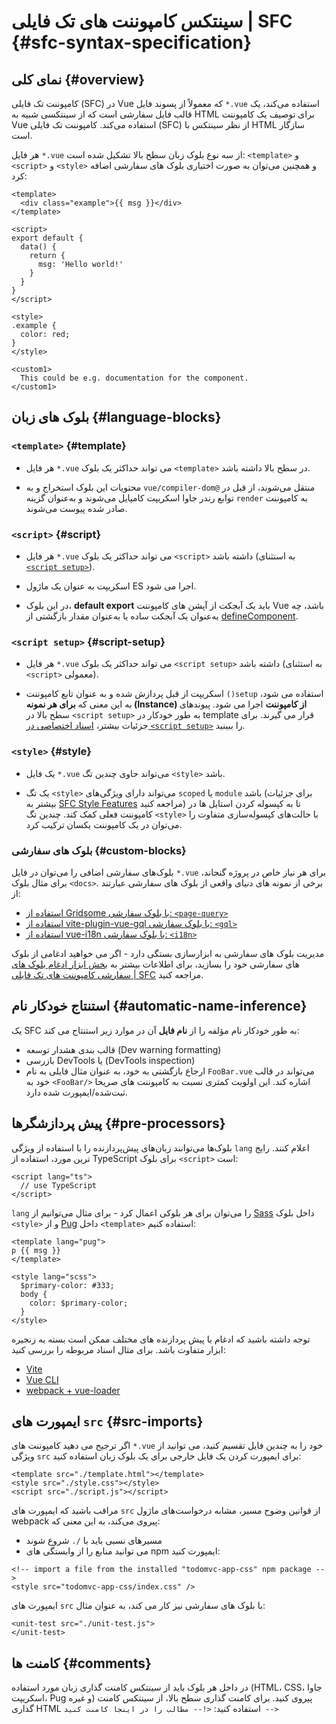# سینتکس کامپوننت های تک فایلی | SFC {#sfc-syntax-specification}

## نمای کلی {#overview}

کامپوننت تک فایلی (SFC) در Vue که معمولاً از پسوند فایل `*.vue` استفاده می‌کند، یک قالب فایل سفارشی است که از سینتکسی شبیه به HTML برای توصیف یک کامپوننت Vue استفاده می‌کند. کامپوننت تک فایلی (SFC)  از نظر سینتکس با HTML سازگار است.

هر فایل `*.vue` از سه نوع بلوک زبان سطح بالا تشکیل شده است: `<template>` و `<script>` و `<style>` و همچنین می‌توان به صورت اختیاری بلوک های سفارشی اضافه کرد:

```vue
<template>
  <div class="example">{{ msg }}</div>
</template>

<script>
export default {
  data() {
    return {
      msg: 'Hello world!'
    }
  }
}
</script>

<style>
.example {
  color: red;
}
</style>

<custom1>
  This could be e.g. documentation for the component.
</custom1>
```

## بلوک های زبان {#language-blocks}

### `<template>` {#template}

- هر فایل `*.vue` می تواند حداکثر یک بلوک `<template>` در سطح بالا داشته باشد.

- محتویات این بلوک استخراج و به `vue/compiler-dom@` منتقل می‌شوند، از قبل در توابع رندر جاوا اسکریپت کامپایل می‌شوند و به‌عنوان گزینه `render` به کامپوننت صادر شده پیوست می‌شوند.

### `<script>` {#script}

- هر فایل `*.vue` می تواند حداکثر یک بلوک `<script>` داشته باشد (به استثنای  [`<script setup>`](/api/sfc-script-setup)).

- اسکریپت به عنوان یک ماژول ES اجرا می شود.

- در این بلوک، **default export** باید یک آبجکت از آپشن های کامپوننت  Vue باشد، چه به‌عنوان یک آبجکت ساده یا به‌عنوان مقدار بازگشتی از [defineComponent](/api/general#definecomponent).

### `<script setup>` {#script-setup}

- هر فایل `*.vue` می تواند حداکثر یک بلوک `<script setup>` داشته باشد (به استثنای `<script>` معمولی).

- اسکریپت از قبل پردازش شده و به عنوان تابع کامپوننت `()setup` استفاده می شود، به این معنی که **برای هر نمونه (Instance) از کامپوننت** اجرا می شود. پیوندهای سطح بالا در `<script setup>` به طور خودکار در template قرار می گیرند. برای جزئیات بیشتر، [اسناد اختصاصی در `<script setup>`](/api/sfc-script-setup) را ببینید.


### `<style>` {#style}

- یک فایل `*.vue` می‌تواند حاوی چندین تگ `<style>` باشد.

- یک تگ `<style>` می‌تواند دارای ویژگی‌های `scoped` یا `module` باشد (برای جزئیات بیشتر به [SFC Style Features](/api/sfc-css-features) مراجعه کنید) تا به کپسوله کردن استایل ها در کامپوننت فعلی کمک کند. چندین تگ `<style>` با حالت‌های کپسوله‌سازی متفاوت را می‌توان در یک کامپوننت یکسان ترکیب کرد.


### بلوک های سفارشی {#custom-blocks}

بلوک‌های سفارشی اضافی را می‌توان در فایل `*.vue` برای هر نیاز خاص در پروژه گنجاند، برای مثال بلوک `<docs>`. برخی از نمونه های دنیای واقعی از بلوک های سفارشی عبارتند از:

- [استفاده از Gridsome با بلوک سفارشی: `<page-query>`](https://gridsome.org/docs/querying-data/)
- [استفاده از vite-plugin-vue-gql با بلوک سفارشی: `<gql>`](https://github.com/wheatjs/vite-plugin-vue-gql)
- [استفاده از vue-i18n با بلوک سفارشی: `<i18n>`](https://github.com/intlify/bundle-tools/tree/main/packages/vite-plugin-vue-i18n#i18n-custom-block)

مدیریت بلوک های سفارشی به ابزارسازی بستگی دارد - اگر می خواهید ادغامی از بلوک های سفارشی خود را بسازید، برای اطلاعات بیشتر به [بخش ابزار ادغام بلوک های سفارشی کامپوننت های تک فایلی | SFC](/guide/scaling-up/tooling#sfc-custom-block-integrations) مراجعه کنید.

## استنتاج خودکار نام {#automatic-name-inference}

یک SFC به طور خودکار نام مؤلفه را از **نام فایل** آن در موارد زیر استنتاج می کند:

- قالب بندی هشدار توسعه (Dev warning formatting)
- بازرسی DevTools یا (DevTools inspection)
- ارجاع بازگشتی به خود، به عنوان مثال فایلی به نام `FooBar.vue` می‌تواند در قالب خود به `<FooBar/>` اشاره کند. این اولویت کمتری نسبت به کامپوننت های صریحا ثبت‌شده/ایمپورت شده دارد.

## پیش پردازشگرها {#pre-processors}

بلوک‌ها می‌توانند زبان‌های پیش‌پردازنده را با استفاده از ویژگی `lang` اعلام کنند. رایج ترین مورد، استفاده از TypeScript برای بلوک `<script>` است:


```vue-html
<script lang="ts">
  // use TypeScript
</script>
```
`lang` را می‌توان برای هر بلوکی اعمال کرد - برای مثال می‌توانیم از [Sass](https://sass-lang.com/) داخل بلوک `<style>` و از [Pug](https://pugjs.org/api/getting-started.html) داخل `<template>` استفاده کنیم:

```vue-html
<template lang="pug">
p {{ msg }}
</template>

<style lang="scss">
  $primary-color: #333;
  body {
    color: $primary-color;
  }
</style>
```

توجه داشته باشید که ادغام با پیش پردازنده های مختلف ممکن است بسته به زنجیره ابزار متفاوت باشد. برای مثال اسناد مربوطه را بررسی کنید:

- [Vite](https://vitejs.dev/guide/features.html#css-pre-processors)
- [Vue CLI](https://cli.vuejs.org/guide/css.html#pre-processors)
- [webpack + vue-loader](https://vue-loader.vuejs.org/guide/pre-processors.html#using-pre-processors)

## ایمپورت های `src` {#src-imports}

اگر ترجیح می دهید کامپوننت های `*.vue` خود را به چندین فایل تقسیم کنید، می توانید از ویژگی `src` برای ایمپورت کردن یک فایل خارجی برای یک بلوک زبان استفاده کنید:


```vue
<template src="./template.html"></template>
<style src="./style.css"></style>
<script src="./script.js"></script>
```

مراقب باشید که ایمپورت های `src` از قوانین وضوح مسیر، مشابه درخواست‌های ماژول webpack پیروی می‌کند، به این معنی که:

- مسیرهای نسبی باید با `/.` شروع شوند
- می توانید منابع را از وابستگی های npm ایمپورت کنید:

```vue
<!-- import a file from the installed "todomvc-app-css" npm package -->
<style src="todomvc-app-css/index.css" />
```

ایمپورت های `src` با بلوک های سفارشی نیز کار می کند، به عنوان مثال:

```vue
<unit-test src="./unit-test.js">
</unit-test>
```

## کامنت ها {#comments}

در داخل هر بلوک باید از سینتکس کامنت گذاری زبان مورد استفاده (HTML، CSS، جاوا اسکریپت، Pug و غیره) پیروی کنید. برای کامنت گذاری سطح بالا، از سینتکس کامنت گذاری  HTML استفاده کنید: `<!-- مطالب را در اینجا کامنت کنید -->`

